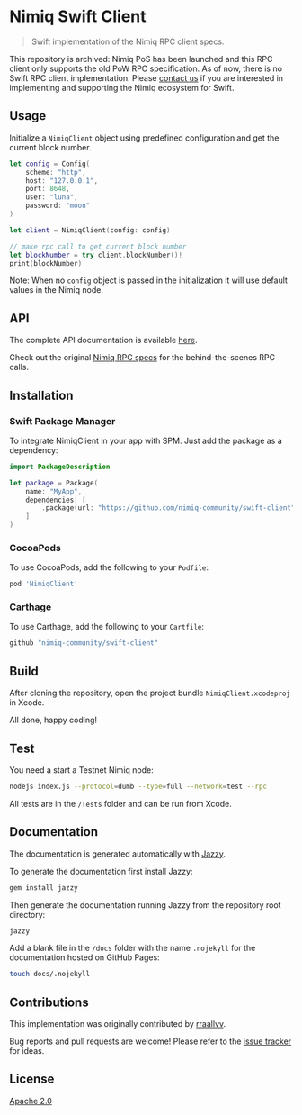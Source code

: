 # Nimiq Swift Client

> Swift implementation of the Nimiq RPC client specs.

This repository is archived: Nimiq PoS has been launched and this RPC client only supports the
old PoW RPC specification. As of now, there is no Swift RPC client implementation. Please
[contact us](mailto:community@nimiq.com) if you are interested in implementing and supporting the
Nimiq ecosystem for Swift.

## Usage

Initialize a `NimiqClient` object using predefined configuration and get the current block number.

```swift
let config = Config(
    scheme: "http",
    host: "127.0.0.1",
    port: 8648,
    user: "luna",
    password: "moon"
)

let client = NimiqClient(config: config)

// make rpc call to get current block number
let blockNumber = try client.blockNumber()!
print(blockNumber)
```

Note: When no `config` object is passed in the initialization it will use default values in the Nimiq node.

## API

The complete API documentation is available [here](https://nimiq-community.github.io/swift-client/).

Check out the original [Nimiq RPC specs](https://github.com/nimiq/core-js/wiki/JSON-RPC-API) for the behind-the-scenes RPC calls.

## Installation

### Swift Package Manager

To integrate NimiqClient in your app with SPM. Just add the package as a dependency:

```swift
import PackageDescription

let package = Package(
    name: "MyApp",
    dependencies: [
        .package(url: "https://github.com/nimiq-community/swift-client", from: "0.0.1"),
    ]
)
```

### CocoaPods

To use CocoaPods, add the following to your `Podfile`:

```sh
pod 'NimiqClient'
```

### Carthage

To use Carthage, add the following to your `Cartfile`:

```sh
github "nimiq-community/swift-client"
```

## Build

After cloning the repository, open the project bundle `NimiqClient.xcodeproj` in Xcode.

All done, happy coding!

## Test

You need a start a Testnet Nimiq node:

```sh
nodejs index.js --protocol=dumb --type=full --network=test --rpc
```

All tests are in the `/Tests` folder and can be run from Xcode.

## Documentation

The documentation is generated automatically with [Jazzy](https://github.com/realm/jazzy).

To generate the documentation first install Jazzy:

```sh
gem install jazzy
```

Then generate the documentation running Jazzy from the repository root directory:

```sh
jazzy
```

Add a blank file in the `/docs` folder with the name `.nojekyll` for the documentation hosted on GitHub Pages:

```sh
touch docs/.nojekyll
```

## Contributions

This implementation was originally contributed by [rraallvv](https://github.com/rraallvv/).

Bug reports and pull requests are welcome! Please refer to the [issue tracker](https://github.com/nimiq-community/swift-client/issues) for ideas.

## License

[Apache 2.0](LICENSE)
